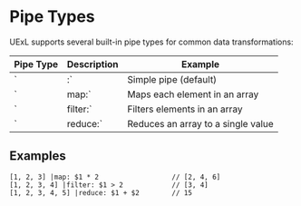 # Pipe Types

UExL supports several built-in pipe types for common data transformations:

| Pipe Type | Description | Example |
|-----------|-------------|---------|
| `|:` | Simple pipe (default) | `10 |: $1 * 2` |
| `|map:` | Maps each element in an array | `[1, 2, 3] |map: $1 * 2` |
| `|filter:` | Filters elements in an array | `[1, 2, 3, 4] |filter: $1 > 2` |
| `|reduce:` | Reduces an array to a single value | `[1, 2, 3, 4, 5] |reduce: $1 + $2` |

## Examples
```
[1, 2, 3] |map: $1 * 2                  // [2, 4, 6]
[1, 2, 3, 4] |filter: $1 > 2            // [3, 4]
[1, 2, 3, 4, 5] |reduce: $1 + $2        // 15
```